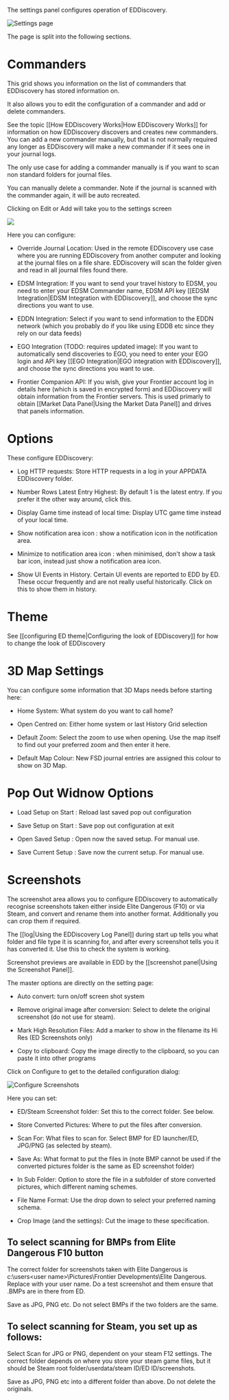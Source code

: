 The settings panel configures operation of EDDiscovery.

![Settings page](https://imgur.com/BivPnFm.png)

The page is split into the following sections.

# Commanders
This grid shows you information on the list of commanders that EDDiscovery has stored information on.

It also allows you to edit the configuration of a commander and add or delete commanders.

See the topic [[How EDDiscovery Works|How EDDiscovery Works]] for information on how EDDiscovery discovers and creates new commanders. You can add a new commander manually, but that is not normally required any longer as EDDiscovery will make a new commander if it sees one in your journal logs.

The only use case for adding a commander manually is if you want to scan non standard folders for journal files. 

You can manually delete a commander. Note if the journal is scanned with the commander again, it will be auto recreated.

Clicking on Edit or Add will take you to the settings screen

![](http://i.imgur.com/iHMQX8k.png)

Here you can configure:

* Override Journal Location: Used in the remote EDDiscovery use case where you are running EDDiscovery from another computer and looking at the journal files on a file share. EDDiscovery will scan the folder given and read in all journal files found there.

* EDSM Integration: If you want to send your travel history to EDSM, you need to enter your EDSM Commander name, EDSM API key [[EDSM Integration|EDSM Integration with EDDiscovery]], and choose the sync directions you want to use.

* EDDN Integration: Select if you want to send information to the EDDN network (which you probably do if you like using EDDB etc since they rely on our data feeds)

* EGO Integration (TODO: requires updated image): If you want to automatically send discoveries to EGO, you need to enter your EGO login and API key [[EGO Integration|EGO integration with EDDiscovery]], and choose the sync directions you want to use.

* Frontier Companion API: If you wish, give your Frontier account log in details here (which is saved in encrypted form) and EDDiscovery will obtain information from the Frontier servers.  This is used primarly to obtain [[Market Data Panel|Using the Market Data Panel]] and drives that panels information. 

# Options

These configure EDDiscovery:

* Log HTTP requests: Store HTTP requests in a log in your APPDATA EDDiscovery folder.

* Number Rows Latest Entry Highest: By default 1 is the latest entry. If you prefer it the other way around, click this.

* Display Game time instead of local time: Display UTC game time instead of your local time.

* Show notification area icon : show a notification icon in the notification area.

* Minimize to notification area icon : when minimised, don't show a task bar icon, instead just show a notification area icon.

* Show UI Events in History. Certain UI events are reported to EDD by ED.  These occur frequently and are not really useful historically. Click on this to show them in history.

# Theme

See [[configuring ED theme|Configuring the look of EDDiscovery]] for how to change the look of EDDiscovery

# 3D Map Settings

You can configure some information that 3D Maps needs before starting here:

* Home System: What system do you want to call home?

* Open Centred on: Either home system or last History Grid selection

* Default Zoom: Select the zoom to use when opening. Use the map itself to find out your preferred zoom and then enter it here.

* Default Map Colour: New FSD journal entries are assigned this colour to show on 3D Map.

# Pop Out Widnow Options

* Load Setup on Start : Reload last saved pop out configuration

* Save Setup on Start : Save pop out configuration at exit

* Open Saved Setup : Open now the saved setup.  For manual use.

* Save Current Setup : Save now the current setup.  For manual use.

# Screenshots

The screenshot area allows you to configure EDDiscovery to automatically recognise screenshots taken either inside Elite Dangerous (F10) or via Steam, and convert and rename them into another format.  Additionally you can crop them if required.

The [[log|Using the EDDiscovery Log Panel]] during start up tells you what folder and file type it is scanning for, and after every screenshot tells you it has converted it.  Use this to check the system is working.

Screenshot previews are available in EDD by the [[screenshot panel|Using the Screenshot Panel]].

The master options are directly on the setting page:

* Auto convert: turn on/off screen shot system

* Remove original image after conversion: Select to delete the original screenshot (do not use for steam).

* Mark High Resolution Files: Add a marker to show in the filename its Hi Res (ED Screenshots only)

* Copy to clipboard: Copy the image directly to the clipboard, so you can paste it into other programs

Click on Configure to get to the detailed configuration dialog:

![Configure Screenshots](https://i.imgur.com/QTrEXwY.png)

Here you can set:

* ED/Steam Screenshot folder: Set this to the correct folder. See below.

* Store Converted Pictures: Where to put the files after conversion.

* Scan For: What files to scan for. Select BMP for ED launcher/ED, JPG/PNG (as selected by steam).

* Save As: What format to put the files in (note BMP cannot be used if the converted pictures folder is the same as ED screenshot folder)

* In Sub Folder: Option to store the file in a subfolder of store converted pictures, which different naming schemes.

* File Name Format: Use the drop down to select your preferred naming schema.

* Crop Image (and the settings): Cut the image to these specification.

## To select scanning for BMPs from Elite Dangerous F10 button

The correct folder for screenshots taken with Elite Dangerous is c:\users\<user name>\Pictures\Frontier Developments\Elite Dangerous.  Replace <user name> with your user name. Do a test screenshot and them ensure that .BMPs are in there from ED.

Save as JPG, PNG etc.  Do not select BMPs if the two folders are the same.

## To select scanning for Steam, you set up as follows:

Select Scan for JPG or PNG, dependent on your steam F12 settings. The correct folder depends on where you store your steam game files, but it should be Steam root folder/userdata/steam ID/ED ID/screenshots.

Save as JPG, PNG etc into a different folder than above. Do not delete the originals.









